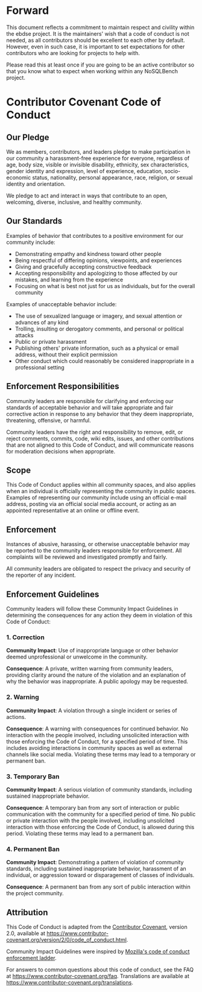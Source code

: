 # Forward

This document reflects a commitment to maintain respect and civility
within the ebdse project. It is the maintainers' wish that a code of
conduct is not needed, as all contributors should be excellent to
each other by default. However, even in such case, it is important to
set expectations for other contributors who are looking for projects to
help with.

Please read this at least once if you are going to be an active 
contributor so that you know what to expect when working within any
NoSQLBench project.

# Contributor Covenant Code of Conduct

## Our Pledge

We as members, contributors, and leaders pledge to make participation in our 
community a harassment-free experience for everyone, regardless of age, body 
size, visible or invisible disability, ethnicity, sex characteristics, gender
identity and expression, level of experience, education, socio-economic status,
nationality, personal appearance, race, religion, or sexual identity 
and orientation.

We pledge to act and interact in ways that contribute to an open, welcoming, 
diverse, inclusive, and healthy community.

## Our Standards

Examples of behavior that contributes to a positive environment for our community include:

* Demonstrating empathy and kindness toward other people
* Being respectful of differing opinions, viewpoints, and experiences
* Giving and gracefully accepting constructive feedback
* Accepting responsibility and apologizing to those affected by our mistakes, 
  and learning from the experience
* Focusing on what is best not just for us as individuals, but for the overall community

Examples of unacceptable behavior include:

* The use of sexualized language or imagery, and sexual attention or
  advances of any kind
* Trolling, insulting or derogatory comments, and personal or political attacks
* Public or private harassment
* Publishing others' private information, such as a physical or email
  address, without their explicit permission
* Other conduct which could reasonably be considered inappropriate in a
  professional setting

## Enforcement Responsibilities

Community leaders are responsible for clarifying and enforcing our standards of acceptable 
behavior and will take appropriate and fair corrective action in response to any behavior
that they deem inappropriate, threatening, offensive, or harmful.

Community leaders have the right and responsibility to remove, edit, or reject comments, 
commits, code, wiki edits, issues, and other contributions that are not aligned to this 
Code of Conduct, and will communicate reasons for moderation decisions when appropriate.

## Scope

This Code of Conduct applies within all community spaces, and also applies when an individual 
is officially representing the community in public spaces. Examples of representing our community
include using an official e-mail address, posting via an official social media account, or 
acting as an appointed representative at an online or offline event.

## Enforcement

Instances of abusive, harassing, or otherwise unacceptable behavior may be reported to the 
community leaders responsible for enforcement. All complaints will be reviewed and 
investigated promptly and fairly.

All community leaders are obligated to respect the privacy and security of the reporter of any incident.

## Enforcement Guidelines

Community leaders will follow these Community Impact Guidelines in determining the consequences 
for any action they deem in violation of this Code of Conduct:

### 1. Correction

**Community Impact**: Use of inappropriate language or other behavior deemed unprofessional or 
unwelcome in the community.

**Consequence**: A private, written warning from community leaders, providing clarity around the 
nature of the violation and an explanation of why the behavior was inappropriate. A public apology 
may be requested.

### 2. Warning

**Community Impact**: A violation through a single incident or series of actions.

**Consequence**: A warning with consequences for continued behavior. No interaction with the
people involved, including unsolicited interaction with those enforcing the Code of Conduct, for a 
specified period of time. This includes avoiding interactions in community spaces as well as external 
channels like social media. Violating these terms may lead to a temporary or permanent ban.

### 3. Temporary Ban

**Community Impact**: A serious violation of community standards, including sustained inappropriate behavior.

**Consequence**: A temporary ban from any sort of interaction or public communication with the community for 
a specified period of time. No public or private interaction with the people involved, including unsolicited 
interaction with those enforcing the Code of Conduct, is allowed during this period. Violating these terms
may lead to a permanent ban.

### 4. Permanent Ban

**Community Impact**: Demonstrating a pattern of violation of community standards, including sustained 
inappropriate behavior,  harassment of an individual, or aggression toward or disparagement of classes of 
individuals.

**Consequence**: A permanent ban from any sort of public interaction within the project community.

## Attribution

This Code of Conduct is adapted from the [Contributor Covenant][homepage], version 2.0,
available at https://www.contributor-covenant.org/version/2/0/code_of_conduct.html.

Community Impact Guidelines were inspired by 
[Mozilla's code of conduct enforcement ladder](https://github.com/mozilla/diversity).

[homepage]: https://www.contributor-covenant.org

For answers to common questions about this code of conduct, see the FAQ at
https://www.contributor-covenant.org/faq. Translations are available at https://www.contributor-covenant.org/translations.
